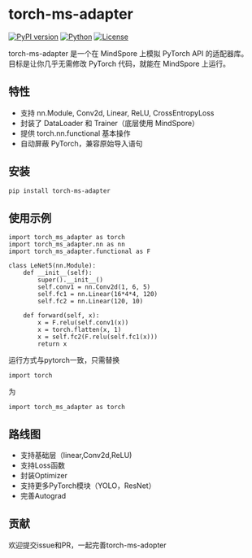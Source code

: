 # torch-ms-adapter

[![PyPI version](https://badge.fury.io/py/torch-ms-adapter.svg)](https://pypi.org/project/torch-ms-adapter/)
[![Python](https://img.shields.io/pypi/pyversions/torch-ms-adapter.svg)](https://pypi.org/project/torch-ms-adapter/)
[![License](https://img.shields.io/github/license/your-github-username/torch-ms-adapter.svg)](LICENSE)

torch-ms-adapter 是一个在 MindSpore 上模拟 PyTorch API 的适配器库。  
目标是让你几乎无需修改 PyTorch 代码，就能在 MindSpore 上运行。

## 特性
- 支持 nn.Module, Conv2d, Linear, ReLU, CrossEntropyLoss
- 封装了 DataLoader 和 Trainer（底层使用 MindSpore）
- 提供 torch.nn.functional 基本操作
- 自动屏蔽 PyTorch，兼容原始导入语句

## 安装
```bash
pip install torch-ms-adapter
```
## 使用示例
```
import torch_ms_adapter as torch
import torch_ms_adapter.nn as nn
import torch_ms_adapter.functional as F

class LeNet5(nn.Module):
    def __init__(self):
        super().__init__()
        self.conv1 = nn.Conv2d(1, 6, 5)
        self.fc1 = nn.Linear(16*4*4, 120)
        self.fc2 = nn.Linear(120, 10)

    def forward(self, x):
        x = F.relu(self.conv1(x))
        x = torch.flatten(x, 1)
        x = self.fc2(F.relu(self.fc1(x)))
        return x
```
运行方式与pytorch一致，只需替换
```
import torch
```
为
```
import torch_ms_adapter as torch
```
## 路线图
- 支持基础层（linear,Conv2d,ReLU)
- 支持Loss函数
- 封装Optimizer
- 支持更多PyTorch模块（YOLO，ResNet）
- 完善Autograd

## 贡献
欢迎提交issue和PR，一起完善torch-ms-adopter